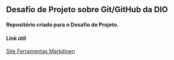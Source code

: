 ## **Desafio de Projeto sobre Git/GitHub da DIO** 
#### Repositório criado para o Desafio de Projeto.

#### Link útil
[Site Ferramentas Markdown](https://www.markdownguide.org/basic-syntax/)
